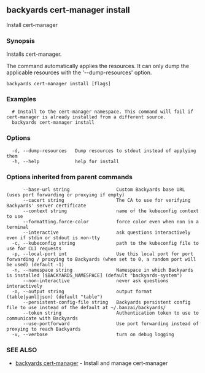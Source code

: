## backyards cert-manager install

Install cert-manager

### Synopsis

Installs cert-manager.

The command automatically applies the resources.
It can only dump the applicable resources with the '--dump-resources' option.

```
backyards cert-manager install [flags]
```

### Examples

```
  # Install to the cert-manager namespace. This command will fail if cert-manager is already installed from a different source.
  backyards cert-manager install

```

### Options

```
  -d, --dump-resources   Dump resources to stdout instead of applying them
  -h, --help             help for install
```

### Options inherited from parent commands

```
      --base-url string                 Custom Backyards base URL (uses port forwarding or proxying if empty)
      --cacert string                   The CA to use for verifying Backyards' server certificate
      --context string                  name of the kubeconfig context to use
      --formatting.force-color          force color even when non in a terminal
      --interactive                     ask questions interactively even if stdin or stdout is non-tty
  -c, --kubeconfig string               path to the kubeconfig file to use for CLI requests
  -p, --local-port int                  Use this local port for port forwarding / proxying to Backyards (when set to 0, a random port will be used) (default -1)
  -n, --namespace string                Namespace in which Backyards is installed [$BACKYARDS_NAMESPACE] (default "backyards-system")
      --non-interactive                 never ask questions interactively
  -o, --output string                   output format (table|yaml|json) (default "table")
      --persistent-config-file string   Backyards persistent config file to use instead of the default at ~/.banzai/backyards/
      --token string                    Authentication token to use to communicate with Backyards
      --use-portforward                 Use port forwarding instead of proxying to reach Backyards
  -v, --verbose                         turn on debug logging
```

### SEE ALSO

* [backyards cert-manager](backyards_cert-manager.md)	 - Install and manage cert-manager

